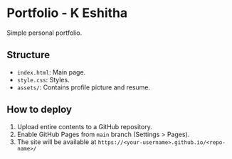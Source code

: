 # Portfolio - K Eshitha

Simple personal portfolio.

## Structure
- `index.html`: Main page.
- `style.css`: Styles.
- `assets/`: Contains profile picture and resume.

## How to deploy
1. Upload entire contents to a GitHub repository.
2. Enable GitHub Pages from `main` branch (Settings > Pages).
3. The site will be available at `https://<your-username>.github.io/<repo-name>/`

